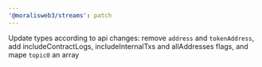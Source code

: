 ```yaml
---
'@moralisweb3/streams': patch
---
```


Update types according to api changes: remove `address` and `tokenAddress`, add includeContractLogs, includeInternalTxs and allAddresses flags, and mape `topic0` an array
